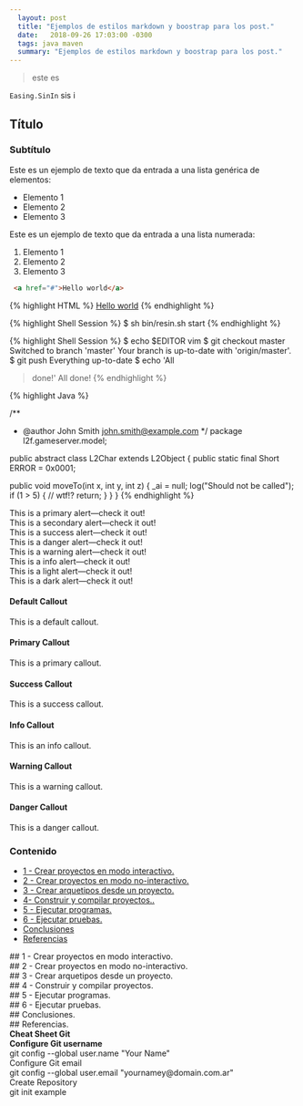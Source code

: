 ```yaml
---
  layout: post
  title: "Ejemplos de estilos markdown y boostrap para los post."
  date:   2018-09-26 17:03:00 -0300
  tags: java maven
  summary: "Ejemplos de estilos markdown y boostrap para los post."
---
```


> este es


`Easing.SinIn` sis i

## Título
### Subtítulo
Este es un ejemplo de texto que da entrada a una lista genérica de elementos:

- Elemento 1
- Elemento 2
- Elemento 3

Este es un ejemplo de texto que da entrada a una lista numerada:

1. Elemento 1
2. Elemento 2
3. Elemento 3



```html
 <a href="#">Hello world</a>
```

{% highlight HTML %}
 <a href="#">Hello world</a>
{% endhighlight %}

{% highlight Shell Session %}
 $ sh bin/resin.sh start
{% endhighlight %}

{% highlight Shell Session %}
$ echo $EDITOR
vim
$ git checkout master
Switched to branch 'master'
Your branch is up-to-date with 'origin/master'.
$ git push
Everything up-to-date
$ echo 'All
> done!'
All
done!
{% endhighlight %}

{% highlight Java %}

/**
 * @author John Smith <john.smith@example.com>
*/
package l2f.gameserver.model;

public abstract class L2Char extends L2Object {
  public static final Short ERROR = 0x0001;

  public void moveTo(int x, int y, int z) {
    _ai = null;
    log("Should not be called");
    if (1 > 5) { // wtf!?
      return;
    }
  }
}
{% endhighlight %}

<div class="alert alert-primary" role="alert">
  This is a primary alert—check it out!
</div>
<div class="alert alert-secondary" role="alert">
  This is a secondary alert—check it out!
</div>
<div class="alert alert-success" role="alert">
  This is a success alert—check it out!
</div>
<div class="alert alert-danger" role="alert">
  This is a danger alert—check it out!
</div>
<div class="alert alert-warning" role="alert">
  This is a warning alert—check it out!
</div>
<div class="alert alert-info" role="alert">
  This is a info alert—check it out!
</div>
<div class="alert alert-light" role="alert">
  This is a light alert—check it out!
</div>
<div class="alert alert-dark" role="alert">
  This is a dark alert—check it out!
</div>

<div class="bs-callout bs-callout-default">
  <h4>Default Callout</h4>
  This is a default callout.
</div>

<div class="bs-callout bs-callout-primary">
  <h4>Primary Callout</h4>
  This is a primary callout.
</div>

<div class="bs-callout bs-callout-success">
  <h4>Success Callout</h4>
  This is a success callout.
</div>

<div class="bs-callout bs-callout-info">
  <h4>Info Callout</h4>
  This is an info callout.
</div>

<div class="bs-callout bs-callout-warning">
  <h4>Warning Callout</h4>
  This is a warning callout.
</div>

<div class="bs-callout bs-callout-danger">
  <h4>Danger Callout</h4>
  This is a danger callout.
</div>

<div class="bs-callout bs-callout-success">
<h3>Contenido</h3>
<ul class="list-unstyled">
  <li><a href="#id-section1" >1 - Crear proyectos en modo interactivo.</a></li>
  <li><a href="#id-section2" >2 - Crear proyectos en modo no-interactivo.</a></li>
  <li><a href="#id-section3" >3 - Crear arquetipos desde un proyecto.</a></li>
  <li><a href="#id-section4" >4- Construir y compilar proyectos..</a></li>
  <li><a href="#id-section5" >5 - Ejecutar programas.</a></li>
  <li><a href="#id-section6" >6 - Ejecutar pruebas.</a></li>
  <li><a href="#id-conclusiones" >Conclusiones</a></li>
  <li><a href="#id-referencias" >Referencias</a></li>
</ul>
</div>

<div id='id-section1'/>
## 1 - Crear proyectos en modo interactivo.

<div id='id-section2'/>
## 2 - Crear proyectos en modo no-interactivo.

<div id='id-section3'/>
## 3 - Crear arquetipos desde un proyecto.

<div id='id-section4'/>
## 4 - Construir y compilar proyectos.

<div id='id-section5'/>
## 5 - Ejecutar programas.

<div id='id-section6'/>
## 6 - Ejecutar pruebas.

<div id='id-conclusiones'/>
## Conclusiones.

<div id='id-referencias'/>
## Referencias.



<div class="container" id="cheat-sheet">
    <div class="row row-header">
      <div class="col-sm-12"><b>Cheat Sheet Git</b></div>
    </div>
    <div class="row dark">
      <div class="col-sm-6"><b>Configure Git username</b></div>
      <div class="col-sm-6">git config --global user.name "Your Name"</div>
    </div>
    <div class="row">
      <div class="col-sm-6">Configure Git email</div>
      <div class="col-sm-6">git config --global user.email "yournamey@domain.com.ar"</div>
    </div>
    <div class="row dark">
      <div class="col-sm-6">Create Repository</div>
      <div class="col-sm-6">git init example</div>
    </div>
  </div>
